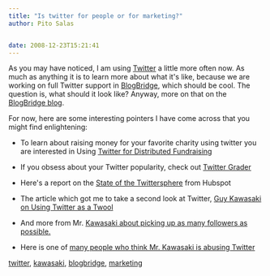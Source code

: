 ```yaml
---
title: "Is twitter for people or for marketing?"
author: Pito Salas


date: 2008-12-23T15:21:41
---
```




As you may have noticed, I am using [Twitter](<http://www.twitter.com>) a
little more often now. As much as anything it is to learn more about what it's
like, because we are working on full Twitter support in
[BlogBridge](<http://www.blogbridge.com>), which should be cool. The question
is, what should it look like? Anyway, more on that on the [BlogBridge
blog](<http://www.blogbridge.com>).

For now, here are some interesting pointers I have come across that you might
find enlightening:

  * To learn about raising money for your favorite charity using twitter you are interested in Using [Twitter for Distributed Fundraising](<http://twitter.grader.com/>)

  * If you obsess about your Twitter popularity, check out [Twitter Grader](<http://twitter.grader.com/>)

  * Here's a report on the [State of the Twittersphere](<http://blog.hubspot.com/blog/tabid/6307/bid/4439/State-of-the-Twittersphere-Q4-2008-Report.aspx>) from Hubspot

  * The article which got me to take a second look at Twitter, [Guy Kawasaki on Using Twitter as a Twool](<http://blog.guykawasaki.com/2008/12/how-to-use-twit.html>)

  * And more from Mr. [Kawasaki about picking up as many followers as possible.](<http://blog.guykawasaki.com/2008/11/looking-for-m-1.html>)

  * Here is one of [many people who think Mr. Kawasaki is abusing Twitter](<http://blog.guykawasaki.com/2008/11/looking-for-m-1.html>)

[twitter](<http://technorati.com/tag/twitter>),
[kawasaki](<http://technorati.com/tag/kawasaki>),
[blogbridge](<http://technorati.com/tag/blogbridge>),
[marketing](<http://technorati.com/tag/marketing>)


